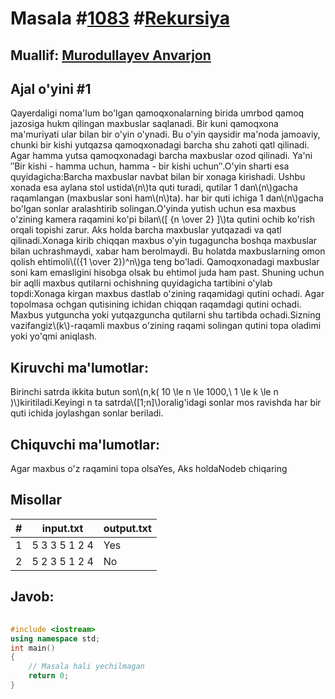 
<h1>Masala #<a href="https://robocontest.uz/tasks/1083">1083</a> #<a href="https://robocontest.uz/tasks?category=13">Rekursiya</a></h1>
<h2> Muallif: <a href="https://robocontest.uz/profile/lordcoder">Murodullayev Anvarjon</a></h2>
<h2>Ajal o'yini #1</h2>
<p>Qayerdaligi noma'lum bo'lgan qamoqxonalarning birida umrbod qamoq jazosiga hukm qilingan maxbuslar saqlanadi. Bir kuni qamoqxona ma'muriyati ular bilan bir o'yin o'ynadi. Bu o'yin qaysidir ma'noda jamoaviy, chunki bir kishi yutqazsa qamoqxonadagi barcha shu zahoti qatl qilinadi. Agar hamma yutsa qamoqxonadagi barcha maxbuslar ozod qilinadi. Ya'ni ″Bir kishi - hamma uchun, hamma - bir kishi uchun″.O'yin sharti esa quyidagicha:Barcha maxbuslar navbat bilan bir xonaga kirishadi. Ushbu xonada esa aylana stol ustida\(n\)ta quti turadi, qutilar 1 dan\(n\)gacha raqamlangan (maxbuslar soni ham\(n\)ta). har bir quti ichiga 1 dan\(n\)gacha bo'lgan sonlar aralashtirib solingan.O'yinda yutish uchun esa maxbus o'zining kamera raqamini ko'pi bilan\([ {n \over 2} ]\)ta qutini ochib ko'rish orqali topishi zarur. Aks holda barcha maxbuslar yutqazadi va qatl qilinadi.Xonaga kirib chiqqan maxbus o'yin tugaguncha boshqa maxbuslar bilan uchrashmaydi, xabar ham berolmaydi. Bu holatda maxbuslarning omon qolish ehtimoli\(({1 \over 2})^n\)ga teng bo'ladi. Qamoqxonadagi maxbuslar soni kam emasligini hisobga olsak bu ehtimol juda ham past. Shuning uchun bir aqlli maxbus qutilarni ochishning quyidagicha tartibini o'ylab topdi:Xonaga kirgan maxbus dastlab o'zining raqamidagi qutini ochadi. Agar topolmasa ochgan qutisining ichidan chiqqan raqamdagi qutini ochadi. Maxbus yutguncha yoki yutqazguncha qutilarni shu tartibda ochadi.Sizning vazifangiz\(k\)-raqamli maxbus o'zining raqami solingan qutini topa oladimi yoki yo'qmi aniqlash.</p>
<h2>Kiruvchi ma'lumotlar:</h2>
<p>Birinchi satrda ikkita butun son\(n,k( 10 \le n \le 1000,\ 1 \le k \le n )\)kiritiladi.Keyingi n ta satrda\([1;n]\)oralig'idagi sonlar mos ravishda har bir quti ichida joylashgan sonlar beriladi.</p>
<h2>Chiquvchi ma'lumotlar:</h2>
<p>Agar maxbus o'z raqamini topa olsaYes, Aks holdaNodeb chiqaring</p>
<h2>Misollar</h2>
<table>
    <thead>
        <tr>
            <th>#</th>
            <th>input.txt</th>
            <th>output.txt</th>
        </tr>
    </thead>
    <tbody>
            <tr>
                <td>1</td>
                <td>5 3
3
5
1
2
4</td>
                <td>Yes</td>
            </tr>
            <tr>
                <td>2</td>
                <td>5 2
3
5
1
2
4</td>
                <td>No</td>
            </tr>
    </tbody>
    </table>
    
<h2>Javob:</h2>

######
```cpp
#include <iostream>
using namespace std;
int main()
{
    // Masala hali yechilmagan
    return 0;
}
```
